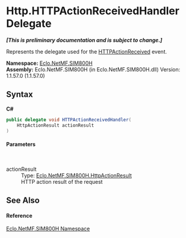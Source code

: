 # Http.HTTPActionReceivedHandler Delegate
 _**\[This is preliminary documentation and is subject to change.\]**_

Represents the delegate used for the <a href="E_Eclo_NetMF_SIM800H_Http_HTTPActionReceived">HTTPActionReceived</a> event.

**Namespace:**&nbsp;<a href="N_Eclo_NetMF_SIM800H">Eclo.NetMF.SIM800H</a><br />**Assembly:**&nbsp;Eclo.NetMF.SIM800H (in Eclo.NetMF.SIM800H.dll) Version: 1.1.57.0 (1.1.57.0)

## Syntax

**C#**<br />
``` C#
public delegate void HTTPActionReceivedHandler(
	HttpActionResult actionResult
)
```


#### Parameters
&nbsp;<dl><dt>actionResult</dt><dd>Type: <a href="T_Eclo_NetMF_SIM800H_HttpActionResult">Eclo.NetMF.SIM800H.HttpActionResult</a><br />HTTP action result of the request</dd></dl>

## See Also


#### Reference
<a href="N_Eclo_NetMF_SIM800H">Eclo.NetMF.SIM800H Namespace</a><br />
